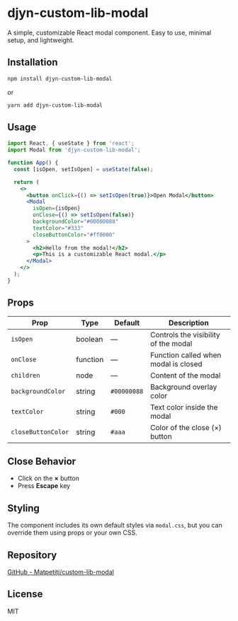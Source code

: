 # djyn-custom-lib-modal

A simple, customizable React modal component. Easy to use, minimal setup, and lightweight.

## Installation

```bash
npm install djyn-custom-lib-modal
```

or

```bash
yarn add djyn-custom-lib-modal
```

## Usage

```jsx
import React, { useState } from 'react';
import Modal from 'djyn-custom-lib-modal';

function App() {
  const [isOpen, setIsOpen] = useState(false);

  return (
    <>
      <button onClick={() => setIsOpen(true)}>Open Modal</button>
      <Modal
        isOpen={isOpen}
        onClose={() => setIsOpen(false)}
        backgroundColor="#00000088"
        textColor="#333"
        closeButtonColor="#ff0000"
      >
        <h2>Hello from the modal!</h2>
        <p>This is a customizable React modal.</p>
      </Modal>
    </>
  );
}
```

## Props

| Prop               | Type     | Default      | Description                                  |
|--------------------|----------|--------------|----------------------------------------------|
| `isOpen`           | boolean  | —            | Controls the visibility of the modal         |
| `onClose`          | function | —            | Function called when modal is closed         |
| `children`         | node     | —            | Content of the modal                         |
| `backgroundColor`  | string   | `#00000088`  | Background overlay color                     |
| `textColor`        | string   | `#000`       | Text color inside the modal                  |
| `closeButtonColor` | string   | `#aaa`       | Color of the close (×) button                |

## Close Behavior

- Click on the **×** button
- Press **Escape** key

## Styling

The component includes its own default styles via `modal.css`, but you can override them using props or your own CSS.

## Repository

[GitHub - Matpetitj/custom-lib-modal](https://github.com/Matpetitj/custom-lib-modal)

## License

MIT
